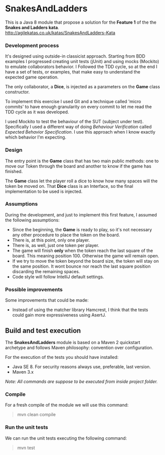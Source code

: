 # SnakesAndLadders #
This is a Java 8 module that propose a solution for the **Feature 1**
of the the **Snakes and Ladders kata**.
http://agilekatas.co.uk/katas/SnakesAndLadders-Kata

### Development process ###
It's designed using outside-in classicist approach. Starting from BDD
examples I progressed creating unit tests (jUnit) and using mocks
(Mockito) to emulate collaborators behavior. I Followed the TDD cycle,
so at the end I have a set of tests, or examples, that make easy to
understand the expected game operation.

The only collaborator, a **Dice**, is injected as a parameters on the
**Game** class constructor.

To implement this exercise I used Git and a technique called 'micro
commits' to have enough granularity on every commit to let me read the
TDD cycle as it was developed.

I used Mockito to test the behaviour of the SUT (subject under test).
Specifically I used a different way of doing _Behaviour Verification_
called _Expected Behavior Specification_. I use this approach when I
know exactly which behavior I'm expecting.

### Design ###
The entry point is the **Game** class that has two main public methods:
one to move our Token through the board and another to know if the game
has finished.

The **Game** class let the player roll a dice to know how many spaces
will the token be moved on. That **Dice** class is an Interface, so the
final implementation to be used is injected.

### Assumptions ###
During the development, and just to implement this first feature, I
assumed the following assumptions:

* Since the beginning, the **Game** is ready to play, so it's not
necessary any other procedure to place the token on the board.
* There is, at this point, only one player.
* There is, as well, just one token per player.
* The game will finish **only** when the token reach the last square of
the board. This meaning position 100. Otherwise the game will remain
open.
* If we try to move the token beyond the board size, the token will
stay on the same position. It wont bounce nor reach the last square
position discarding the remaining spaces.
* Code style will follow IntelliJ default settings.

### Possible improvements ###
Some improvements that could be made:

* Instead of using the matcher library Hamcrest, I think that the tests
could gain more expressiveness using AsertJ.


## Build and test execution ##
The **SnakesAndLadders** module is based on a Maven 2 quickstart
archetype and follows Maven philosophy: convention over configuration.

For the execution of the tests you should have installed:

* Java SE 8. For security reasons always use, preferable, last version.
* Maven 3.x

_Note: All commands are suppose to be executed from inside project
folder._

### Compile ###
For a fresh compile of the module we will use this command:

> mvn clean compile


### Run the unit tests ###
We can run the unit tests executing the following command:

> mvn test
